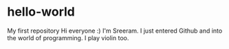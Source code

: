 # hello-world
My first repository
Hi everyone :)
I'm Sreeram. I just entered Github and into the world of programming.
I play violin too.
